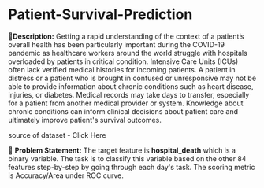 # Patient-Survival-Prediction
🧾**Description:** Getting a rapid understanding of the context of a patient’s overall health has been particularly important during the COVID-19 pandemic as healthcare workers around the world struggle with hospitals overloaded by patients in critical condition. Intensive Care Units (ICUs) often lack verified medical histories for incoming patients. A patient in distress or a patient who is brought in confused or unresponsive may not be able to provide information about chronic conditions such as heart disease, injuries, or diabetes. Medical records may take days to transfer, especially for a patient from another medical provider or system. Knowledge about chronic conditions can inform clinical decisions about patient care and ultimately improve patient's survival outcomes.

source of dataset - Click Here  

🧭 **Problem Statement:** The target feature is **hospital\_death** which is a binary variable. The task is to classify this variable based on the other 84 features step-by-step by going through each day's task. The scoring metric is Accuracy/Area under ROC curve.
